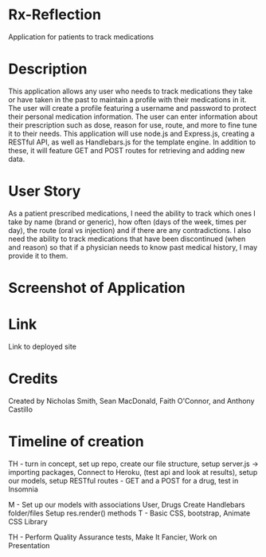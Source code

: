 # Rx-Reflection
Application for patients to track medications

# Description

This application allows any user who needs to track medications they take or have taken in the past to maintain a profile with their medications in it. The user will create a profile featuring a username and password to protect their personal medication information. The user can enter information about their prescription such as dose, reason for use, route, and more to fine tune it to their needs. This application will use node.js and Express.js, creating a RESTful API, as well as Handlebars.js for the template engine. In addition to these, it will feature GET and POST routes for retrieving and adding new data. 

# User Story

As a patient prescribed medications, I need the ability to track which ones I take by name (brand or generic), how often (days of the week, times per day), the route (oral vs injection) and if there are any contradictions. I also need the ability to track medications that have been discontinued (when and reason) so that if a physician needs to know past medical history, I may provide it to them.

# Screenshot of Application 






# Link 

Link to deployed site

# Credits

Created by Nicholas Smith, Sean MacDonald, Faith O'Connor, and Anthony Castillo

# Timeline of creation 

TH - turn in concept, set up repo, create our file structure, setup server.js -> importing packages, Connect to Heroku, (test api and look at results), setup our models, setup RESTful routes - GET and a POST for a drug, test in Insomnia

M - Set up our models with associations 
User, Drugs
Create Handlebars folder/files
Setup res.render() methods
T - Basic CSS, bootstrap, Animate CSS Library

TH - Perform Quality Assurance tests, Make It Fancier, Work on Presentation



